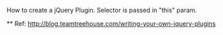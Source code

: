 How to create a jQuery Plugin. Selector is passed in "this" param.

** Ref: http://blog.teamtreehouse.com/writing-your-own-jquery-plugins
